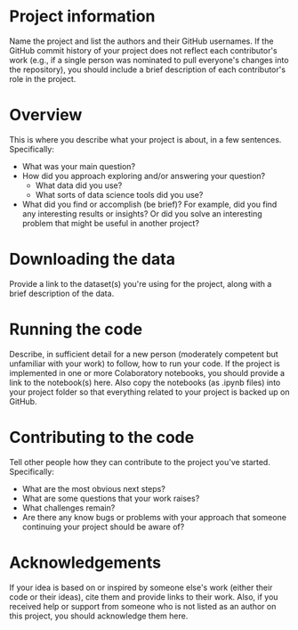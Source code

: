 # Project information

Name the project and list the authors and their GitHub usernames.  If the GitHub commit history of your project does not reflect each contributor's work (e.g., if a single person was nominated to pull everyone's changes into the repository), you should include a brief description of each contributor's role in the project.

# Overview

This is where you describe what your project is about, in a few sentences.  Specifically:
- What was your main question?
- How did you approach exploring and/or answering your question?
  - What data did you use?
  - What sorts of data science tools did you use?
- What did you find or accomplish (be brief)?  For example, did you find any interesting results or insights?  Or did you solve an interesting problem that might be useful in another project?

# Downloading the data

Provide a link to the dataset(s) you're using for the project, along with a brief description of the data.

# Running the code

Describe, in sufficient detail for a new person (moderately competent but unfamiliar with your work) to follow, how to run your code.  If the project is implemented in one or more Colaboratory notebooks, you should provide a link to the notebook(s) here.  Also copy the notebooks (as .ipynb files) into your project folder so that everything related to your project is backed up on GitHub.

# Contributing to the code

Tell other people how they can contribute to the project you've started.  Specifically:
- What are the most obvious next steps?
- What are some questions that your work raises?
- What challenges remain?
- Are there any know bugs or problems with your approach that someone continuing your project should be aware of?

# Acknowledgements

If your idea is based on or inspired by someone else's work (either their code or their ideas), cite them and provide links to their work.  Also, if you received help or support from someone who is not listed as an author on this project, you should acknowledge them here.
